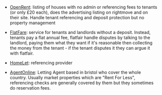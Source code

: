 - [OpenRent](https://www.openrent.co.uk): listing of houses with no admin or referencing fees to tenants (or only £20 each), does the advertising listing on rightmove and on their site. Handle tenant referencing and deposit protection but no property management

- [FlatFare](https://flatfair.co.uk): service for tenants and landlords without a deposit. Instead, tenants pay a flat annual fee, flatfair handle disputes by talking to the landlord, paying them what they want if it's reasonable then collecting the money from the tenant - if the tenant disputes it they can argue it with flatfair.

- [HomeLet](https://homelet.co.uk): referencing provider

- [AgentOnline](https://agentonline.co.uk): Letting Agent based in bristol who cover the whole country. Usually market properties which are "Rent For Less", referencing checks are generally covered by them but they sometimes do reservation fees.
